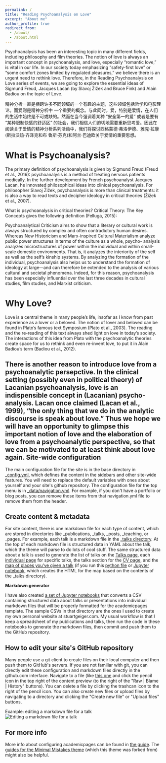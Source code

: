 ```yaml
---
permalink: /
title: "Reading Psychoanalysis on Love"
excerpt: "About me"
author_profile: true
redirect_from: 
  - /about/
  - /about.html
---
```

Psychoanalysis has been an interesting topic in many different fields, including philosophy and film theories. The notion of love is always an important concept in psychoanalysis, and love, especially “romantic love,” is vital in our life. In our society today emphasizing “safety-first love” or “some comfort zones limited by regulated pleasures,” we believe there is an urgent need to rethink love. Therefore, in the Reading Psychoanalysis on Love series of events, we are going to explore the essential ideas of Sigmund Freud, Jacques Lacan (by Slavoj Žižek and Bruce Fink) and Alain Badiou on the topic of Love.

精神分析一直是横跨许多不同领域的一个有趣的主题，这些领域包括哲学和电影理论。而爱则是精神分析中 一个重要的概念。与此同时，爱，特别是爱情，在人们的生活中始终是不可或缺的。然而在当今强调着某种 “安全第一的爱” 或者是要有 “某种限制快感的舒适区” 的社会，我们相信人们迫切地需要重新思考爱。因此在 阅读关于爱情的精神分析系列活动中，我们将探讨西格蒙德·弗洛伊德、雅克·拉康(斯拉沃热·齐泽克和布 鲁斯·芬克)和阿兰·巴迪欧关于爱情的重要思想。


What is Psychoanalysis?
======
The primary definition of psychoanalysis is given by Sigmund Freud (Freud et al., 2016): psychoanalysis is a method of treating nervous patients medically. In the further development by French psychoanalyst Jacques Lacan, he innovated philosophical ideas into clinical psychoanalysis. For philosopher Slavoj Žižek, psychoanalysis is more than clinical treatments: it is also a way to read texts and decipher ideology in critical theories (Žižek et al., 2007).

What is psychoanalysis in critical theories? Critical Theory: The Key Concepts gives the following definition (Felluga, 2015):

Psychoanalytical Criticism aims to show that a literary or cultural work is always structured by complex and often contradictory human desires. Whereas New Historicism and Marx-inspired Cultural Materialism analyze public power structures in terms of the culture as a whole, psycho- analysis analyzes microstructures of power within the individual and within small-scale domestic environments. That is, it analyzes the interiority of the self as well as the self’s kinship systems. By analyzing the formation of the individual, psychoanalysis also helps us to understand the formation of ideology at large—and can therefore be extended to the analysis of various cultural and societal phenomena. Indeed, for this reason, psychoanalysis has been especially influential over the last three decades in cultural studies, film studies, and Marxist criticism.

Why Love?
======
Love is a central theme in many people’s life, insofar as I know from past experience as a lover or a beloved. The notion of lover and beloved can be found in Plato’s famous text Symposium (Plato et al., 2003). The reading and the re-reading of this text always shed light on love in today’s society. The interactions of this idea from Plato with the psychoanalytic theories create space for us to rethink and even re-invent love, to put it in Alain Badiou’s term (Badiou et al., 2012).

There is another reason to introduce love from a psychoanalytic persepctive. In the clinical setting (possibly even in political theory) of Lacanian psychoanalysis, love is an indispensible concept in (Lacanian) psycho- analysis. Lacan once claimed (Lacan et al., 1999), “the only thing that we do in the analytic discourse is speak about love.” Thus we hope we will have an opportunity to glimpse this important notion of love and the elaboration of love from a psychoanalytic perspective, so that we can be motivated to at least think about love again.
Site-wide configuration
------
The main configuration file for the site is in the base directory in [_config.yml](https://github.com/academicpages/academicpages.github.io/blob/master/_config.yml), which defines the content in the sidebars and other site-wide features. You will need to replace the default variables with ones about yourself and your site's github repository. The configuration file for the top menu is in [_data/navigation.yml](https://github.com/academicpages/academicpages.github.io/blob/master/_data/navigation.yml). For example, if you don't have a portfolio or blog posts, you can remove those items from that navigation.yml file to remove them from the header. 

Create content & metadata
------
For site content, there is one markdown file for each type of content, which are stored in directories like _publications, _talks, _posts, _teaching, or _pages. For example, each talk is a markdown file in the [_talks directory](https://github.com/academicpages/academicpages.github.io/tree/master/_talks). At the top of each markdown file is structured data in YAML about the talk, which the theme will parse to do lots of cool stuff. The same structured data about a talk is used to generate the list of talks on the [Talks page](https://academicpages.github.io/talks), each [individual page](https://academicpages.github.io/talks/2012-03-01-talk-1) for specific talks, the talks section for the [CV page](https://academicpages.github.io/cv), and the [map of places you've given a talk](https://academicpages.github.io/talkmap.html) (if you run this [python file](https://github.com/academicpages/academicpages.github.io/blob/master/talkmap.py) or [Jupyter notebook](https://github.com/academicpages/academicpages.github.io/blob/master/talkmap.ipynb), which creates the HTML for the map based on the contents of the _talks directory).

**Markdown generator**

I have also created [a set of Jupyter notebooks](https://github.com/academicpages/academicpages.github.io/tree/master/markdown_generator
) that converts a CSV containing structured data about talks or presentations into individual markdown files that will be properly formatted for the academicpages template. The sample CSVs in that directory are the ones I used to create my own personal website at stuartgeiger.com. My usual workflow is that I keep a spreadsheet of my publications and talks, then run the code in these notebooks to generate the markdown files, then commit and push them to the GitHub repository.

How to edit your site's GitHub repository
------
Many people use a git client to create files on their local computer and then push them to GitHub's servers. If you are not familiar with git, you can directly edit these configuration and markdown files directly in the github.com interface. Navigate to a file (like [this one](https://github.com/academicpages/academicpages.github.io/blob/master/_talks/2012-03-01-talk-1.md) and click the pencil icon in the top right of the content preview (to the right of the "Raw | Blame | History" buttons). You can delete a file by clicking the trashcan icon to the right of the pencil icon. You can also create new files or upload files by navigating to a directory and clicking the "Create new file" or "Upload files" buttons. 

Example: editing a markdown file for a talk
![Editing a markdown file for a talk](/images/editing-talk.png)

For more info
------
More info about configuring academicpages can be found in [the guide](https://academicpages.github.io/markdown/). The [guides for the Minimal Mistakes theme](https://mmistakes.github.io/minimal-mistakes/docs/configuration/) (which this theme was forked from) might also be helpful.
